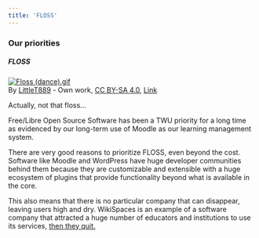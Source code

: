 ```yaml
---
title: 'FLOSS'
---
```


### Our priorities

##### FLOSS

<p><a href="https://commons.wikimedia.org/wiki/File:Floss_(dance).gif#/media/File:Floss_(dance).gif"><img src="https://upload.wikimedia.org/wikipedia/commons/2/2f/Floss_%28dance%29.gif" alt="Floss (dance).gif"></a><br>By <a href="//commons.wikimedia.org/w/index.php?title=User:LittleT889&amp;action=edit&amp;redlink=1" class="new" title="User:LittleT889 (page does not exist)">LittleT889</a> - <span class="int-own-work" lang="en">Own work</span>, <a href="https://creativecommons.org/licenses/by-sa/4.0" title="Creative Commons Attribution-Share Alike 4.0">CC BY-SA 4.0</a>, <a href="https://commons.wikimedia.org/w/index.php?curid=74998683">Link</a></p>

Actually, not that floss...

Free/Libre Open Source Software has been a TWU priority for a long time as evidenced by our long-term use of Moodle as our learning management system.

There are very good reasons to prioritize FLOSS, even beyond the cost. Software like Moodle and WordPress have huge developer communities behind them because they are customizable and extensible with a huge ecosystem of plugins that provide functionality beyond what is available in the core.

This also means that there is no particular company that can disappear, leaving users high and dry. WikiSpaces is an example of a software company that attracted a huge number of educators and institutions to use its services, [then they quit.](https://wikispaces.com/)
